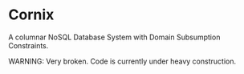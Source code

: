 # Cornix
A columnar NoSQL Database System with Domain Subsumption Constraints.

WARNING: Very broken. Code is currently under heavy construction.
